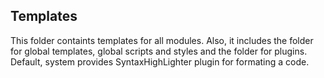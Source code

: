 <h2>Templates</h2>

This folder containts templates for all modules. Also, it includes the folder for global templates, global scripts and styles and the folder for plugins. Default, system provides SyntaxHighLighter plugin for formating a code.